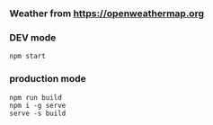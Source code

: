 ### Weather from https://openweathermap.org

### DEV mode

```shell
npm start
```

### production mode

```shell
npm run build
npm i -g serve
serve -s build
```

